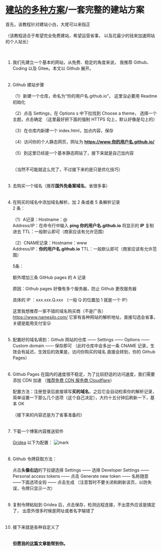 # [建站的多种方案](/README.md)/一套完整的建站方案
首先，该教程针对建站小白，大佬可以来指正
<br /><br />
（该教程适合于希望完全免费建站，希望运营省事，
以及花最少的钱来加速网站的个人站长）
<br /><br /><br />
1. 我们先建立一个基本的网站，从免费、稳定的角度来说，
我推荐 Github、Coding 以及 Gitee。本文以 Github 展开。
<br /><br /><br />
2. Github 建站步骤<br /><br />
   （1）新建一个仓库，命名为“你的用户名.github.io"，
            这里没必要用 Readme 初始化
            <br /><br />
   （2）点击 Settings，在 Options s 中下拉找到 Choose a theme，
            选择一个主题，点击确定
            （这里最好把下面的强制 HTTPS 勾上，默认好像是勾上的）
            <br /><br />
   （3）在仓库内新建一个 index.html，加点内容，保存
            <br /><br />
   （4）访问你的个人静态网页，网址为
            **https://www.你的用户名.github.io/**
            <br /><br />
   （5）到这里已经是一个基本静态网站了，接下来就是自己加内容
   <br /><br /><br />
   （当然不可能就这么完了，不过接下来的是只是优化技巧）
   <br /><br /><br />
3. 去购买一个域名（推荐**国外免备案域名**，省很多事）
   <br /><br /><br />
4. 在购买的域名中添加域名解析，加 2 条或者 5 条解析记录<br />
   2 条：<br /><br />
   （1）A记录：Hostname：@<br />
                        Address/IP：在命令行中输入 **ping 你的用户名.github.io**
                                             将显示的 **IP** 复制进去
                        TTL：一般默认即可（商家应该有允许范围）
                        <br /><br />
   （2）CNAME记录：Hostname：www<br />
                                   Address/IP：**你的用户名.github.io**
                                   TTL：一般默认即可（商家应该有允许范围）
     <br /><br />
     5条：<br /><br />
     额外增加三条 GitHub pages 的 A 记录
     <br /><br />
     原因：Github pages 好像有多个服务器，防止 Github 更改服务器
     <br /><br />
     具体的 IP ：xxx.xxx.Q.xxx （一般 Q 的位置加 1 就是一个 IP）
     <br /><br />
     这里我想推荐一家不错的域名购买商（不是广告）
     <https://www.namesilo.com/>
     它家有各种网站的解析地址，直接勾选会省事，关键是能用支付宝:stuck_out_tongue:
     <br /><br /><br />
 5. 配置好的域名填到：Github 网站的仓库 —— Settings —— Options —— Custom domain
     —— 保存即可
     （此时仓库中会多出一条 CNAME 记录，生效会有延迟，生效后的效果是，访问你购买的域名
     直接会转到，你的 Github Pages）
     <br /><br /><br />
 6. Github Pages 在国内的速度很不稳定，为了比较舒适的访问速度，我们需要添加 CDN 加速
     （[推荐免费 CDN 服务商 Cloudflare](https://dash.cloudflare.com/)）
     <br /><br />
     配置方法：注册登录后直接填写**买的域名**，之后它会自动检索你的解析记录，
     简单设置一下那么几个选项（这个自己决定），大约十五分钟后刷新一下，基本 OK
     <br /><br />
     （接下来的内容还是为了省事准备的）
     <br /><br /><br />
 7. 下载一个博客内容推送软件 <br /><br />
     [Gridea](https://github.com/getgridea/gridea/releases)
     以下为配置：
     ![mark](https://images.gitee.com/uploads/images/2020/0414/003824_9f6fcaf6_6550924.png)
     <br /><br /><br />
 8. Github 令牌获取方法：<br /><br />
     点击**头像右边**的下拉键选择 Settings —— 选择 Developer Settings —— Personal       access tokens —— 点击 Generate new token —— 名称随意 ——下面选项全钩 —— 点击生成
     （注意暂时不要关闭和刷新该页，以防失误，令牌只显示一次）
     <br /><br /><br />
 9. 复制令牌粘贴到 Gridea 后，点击保存，检测远程连接，不出意外应该是搞定了，
     出意外很多时候是网址或者名字输错了
     <br /><br /><br />
10. 接下来就是各种自定义了
<br /><br /><br />
**但愿我的这篇文章能帮到你。**
